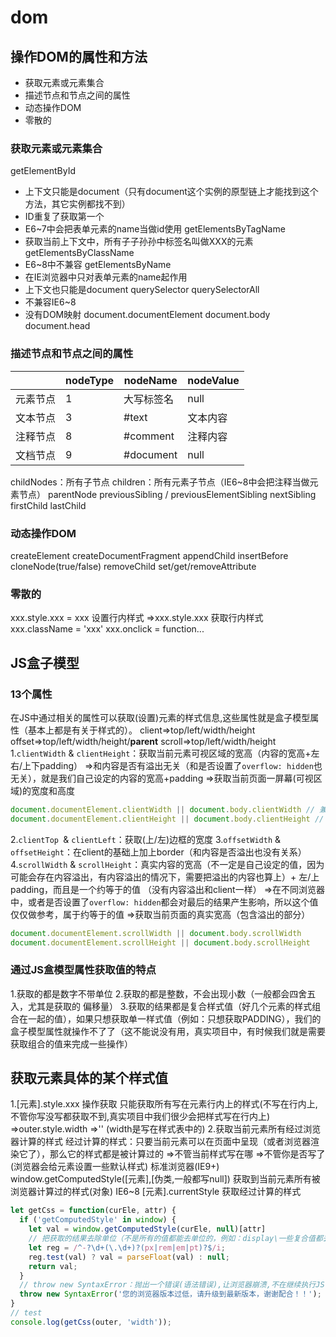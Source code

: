 # dom

## 操作DOM的属性和方法
- 获取元素或元素集合
- 描述节点和节点之间的属性
- 动态操作DOM
- 零散的
### 获取元素或元素集合
getElementById
- 上下文只能是document（只有document这个实例的原型链上才能找到这个方法，其它实例都找不到）
- ID重复了获取第一个
- E6~7中会把表单元素的name当做id使用
getElementsByTagName
- 获取当前上下文中，所有子子孙孙中标签名叫做XXX的元素
getElementsByClassName
- E6~8中不兼容
getElementsByName
- 在IE浏览器中只对表单元素的name起作用
- 上下文也只能是document
querySelector
querySelectorAll
- 不兼容IE6~8
- 没有DOM映射
document.documentElement
document.body
document.head
### 描述节点和节点之间的属性
|          | nodeType | nodeName   | nodeValue |
| -------- | -------- | ---------- | --------- |
| 元素节点 | 1        | 大写标签名 | null      |
| 文本节点 | 3        | #text      | 文本内容  |
| 注释节点 | 8        | #comment   | 注释内容  |
| 文档节点 | 9        | #document  | null      |
childNodes：所有子节点
children：所有元素子节点（IE6~8中会把注释当做元素节点）
parentNode
previousSibling / previousElementSibling
nextSibling
firstChild
lastChild

### 动态操作DOM
createElement
createDocumentFragment
appendChild
insertBefore
cloneNode(true/false)
removeChild
set/get/removeAttribute
### 零散的
xxx.style.xxx = xxx 设置行内样式
=>xxx.style.xxx 获取行内样式
xxx.className = 'xxx'
xxx.onclick = function...
## JS盒子模型

### 13个属性

在JS中通过相关的属性可以获取(设置)元素的样式信息,这些属性就是盒子模型属性（基本上都是有关于样式的）。
client=>top/left/width/height
offset=>top/left/width/height/**parent**
scroll=>top/left/width/height
1.`clientWidth` & `clientHeight`：获取当前元素可视区域的宽高（内容的宽高+左右/上下padding）
=>和内容是否有溢出无关（和是否设置了`overflow: hidden`也无关），就是我们自己设定的内容的宽高+padding
=>获取当前页面一屏幕(可视区域)的宽度和高度

```js
document.documentElement.clientWidth || document.body.clientWidth // 兼容
document.documentElement.clientHeight || document.body.clientHeight // 兼容
```
2.`clientTop `& `clientLeft`：获取(上/左)边框的宽度
3.`offsetWidth` & `offsetHeight`：在client的基础上加上border（和内容是否溢出也没有关系）
4.`scrollWidth` & `scrollHeight`：真实内容的宽高（不一定是自己设定的值，因为可能会存在内容溢出，有内容溢出的情况下，需要把溢出的内容也算上）+ 左/上padding，而且是一个约等于的值 （没有内容溢出和client一样）
=>在不同浏览器中，或者是否设置了`overflow: hidden`都会对最后的结果产生影响，所以这个值仅仅做参考，属于约等于的值
=>获取当前页面的真实宽高（包含溢出的部分）

```js
document.documentElement.scrollWidth || document.body.scrollWidth
document.documentElement.scrollHeight || document.body.scrollHeight
```
### 通过JS盒模型属性获取值的特点
1.获取的都是数字不带单位
2.获取的都是整数，不会出现小数（一般都会四舍五入，尤其是获取的 偏移量）
3.获取的结果都是复合样式值（好几个元素的样式组合在一起的值），如果只想获取单一样式值（例如：只想获取PADDING），我们的盒子模型属性就操作不了了（这不能说没有用，真实项目中，有时候我们就是需要获取组合的值来完成一些操作）

## 获取元素具体的某个样式值
1.[元素].style.xxx 操作获取
只能获取所有写在元素行内上的样式(不写在行内上,不管你写没写都获取不到,真实项目中我们很少会把样式写在行内上)
=>outer.style.width =>'' (width是写在样式表中的)
2.获取当前元素所有经过浏览器计算的样式
经过计算的样式：只要当前元素可以在页面中呈现（或者浏览器渲染它了），那么它的样式都是被计算过的
=>不管当前样式写在哪
=>不管你是否写了(浏览器会给元素设置一些默认样式)
标准浏览器(IE9+)
	window.getComputedStyle([元素],[伪类,一般都写null]) 获取到当前元素所有被浏览器计算过的样式(对象)
IE6~8
	[元素].currentStyle 获取经过计算的样式

```js
let getCss = function(curEle, attr) {
  if ('getComputedStyle' in window) {
    let val = window.getComputedStyle(curEle, null)[attr]
    // 把获取的结果去除单位（不是所有的值都能去单位的，例如：display\一些复合值都去不掉单位），只有符合 数字+单位 这种模式的结果才能基于parseFloat去单位
    let reg = /^-?\d+(\.\d+)?(px|rem|em|pt)?$/i;
    reg.test(val) ? val = parseFloat(val) : null;
    return val;
  }
  // throw new SyntaxError：抛出一个错误(语法错误),让浏览器崩溃,不在继续执行JS
  throw new SyntaxError('您的浏览器版本过低，请升级到最新版本，谢谢配合！！');
}
// test
console.log(getCss(outer, 'width'));
```








